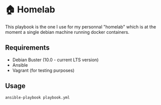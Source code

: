 # 🏠 Homelab

This playbook is the one I use for my personnal "homelab" which is at the moment a single
debian machine running docker containers.
## Requirements

- Debian Buster (10.0 - current LTS version)
- Ansible
- Vagrant (for testing purposes)

## Usage

```
ansible-playbook playbook.yml
```